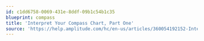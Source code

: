 ```yaml
---
id: c1dd6758-0069-431e-8ddf-09b1c54b1c35
blueprint: compass
title: 'Interpret Your Compass Chart, Part One'
source: 'https://help.amplitude.com/hc/en-us/articles/360054192152-Interpret-your-Compass-chart-part-1'
---
```

